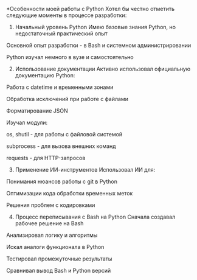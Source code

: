 *Особенности моей работы с Python
Хотел бы честно отметить следующие моменты в процессе разработки:

1. Начальный уровень Python
Имею базовые знания Python, но недостаточный практический опыт

Основной опыт разработки - в Bash и системном администрировании

Python изучал немного в вузе и самостоятельно

2. Использование документации
Активно использовал официальную документацию Python:

Работа с datetime и временными зонами

Обработка исключений при работе с файлами

Форматирование JSON

Изучал модули:

os, shutil - для работы с файловой системой

subprocess - для вызова внешних команд

requests - для HTTP-запросов

3. Применение ИИ-инструментов
Использовал ИИ для:

Понимания нюансов работы с git в Python

Оптимизации кода обработки временных меток

Решения проблем с кодировками

4. Процесс переписывания с Bash на Python
Сначала создавал рабочее решение на Bash

Анализировал логику и алгоритмы

Искал аналоги функционала в Python

Тестировал промежуточные результаты

Сравнивал вывод Bash и Python версий